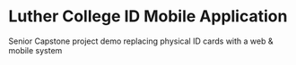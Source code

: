 # Luther College ID Mobile Application

Senior Capstone project demo replacing physical ID cards with a web & mobile system
